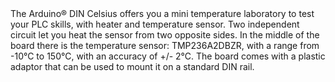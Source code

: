 <FeatureDescription>
The Arduino® DIN Celsius offers you a mini temperature laboratory to test your PLC skills, with heater and temperature sensor.
</FeatureDescription>

<FeatureList>
<Feature title="Double heater" image="power">
 Two independent circuit let you heat the sensor from two opposite sides.
</Feature>

<Feature title="Temperature sensor" image="connection">
In the middle of the board there is the temperature sensor: TMP236A2DBZR, with a range from -10°C to 150°C, with an accuracy of +/- 2°C.
</Feature>

<Feature title="DIN mounting" image="connection">
The board comes with a plastic adaptor that can be used to mount it on a standard DIN rail.
</Feature>

</FeatureList>

